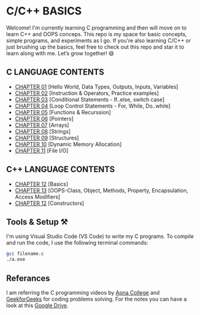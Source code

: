 # C/C++ BASICS
Welcome! I'm currently learning C programming and then will move on to learn C++ and OOPS conceps. This repo is my space for basic concepts, simple programs, and experiments as I go. 
If you're also learning C/C++ or just brushing up the basics, feel free to check out this repo and star it to learn along with me. Let’s grow together! 😄

## C LANGUAGE CONTENTS
- [CHAPTER 01](https://github.com/SUHANI102003/C-CPP_BASICS/tree/main/CHAPTER%2001) [Hello World, Data Types, Outputs, Inputs, Variables]
- [CHAPTER 02](https://github.com/SUHANI102003/C-CPP_BASICS/tree/main/CHAPTER%2002) [Instruction & Operators, Practice examples]
- [CHAPTER 03](https://github.com/SUHANI102003/C-CPP_BASICS/tree/main/CHAPTER%2003) [Conditional Statements - If..else, switch case]
- [CHAPTER 04](https://github.com/SUHANI102003/C-CPP_BASICS/tree/main/CHAPTER%2004) [Loop Control Statements - For, While, Do..while]
- [CHAPTER 05](https://github.com/SUHANI102003/C-CPP_BASICS/tree/main/CHAPTER%2005) [Functions & Recurssion]
- [CHAPTER 06](https://github.com/SUHANI102003/C-CPP_BASICS/tree/main/CHAPTER%2006) [Pointers]
- [CHAPTER 07](https://github.com/SUHANI102003/C-CPP_BASICS/tree/main/CHAPTER%2007) [Arrays]
- [CHAPTER 08](https://github.com/SUHANI102003/C-CPP_BASICS/tree/main/CHAPTER%2008) [Strings]
- [CHAPTER 09](https://github.com/SUHANI102003/C-CPP_BASICS/tree/main/CHAPTER%2009) [Structures]
- [CHAPTER 10](https://github.com/SUHANI102003/C-CPP_BASICS/tree/main/CHAPTER%2010) [Dynamic Memory Allocation]
- [CHAPTER 11](https://github.com/SUHANI102003/C-CPP_BASICS/tree/main/CHAPTER%2011) [File I/O]

## C++ LANGUAGE CONTENTS
- [CHAPTER 12](https://github.com/SUHANI102003/C-CPP_BASICS/tree/main/CHAPTER%2012) [Basics]
- [CHAPTER 13](https://github.com/SUHANI102003/C-CPP_BASICS/tree/main/CHAPTER%2013) [OOPS-Class, Object, Methods, Property, Encapsulation, Access Modifiers]
- [CHAPTER 12](https://github.com/SUHANI102003/C-CPP_BASICS/tree/main/CHAPTER%2014) [Constructors]

  
## Tools & Setup ⚒️
I'm using Visual Studio Code (VS Code) to write my C programs.
To compile and run the code, I use the following terminal commands:
```bash
gcc filename.c
./a.exe
```

## Referances
I am referring the C programming videos by [Apna College](https://www.youtube.com/watch?v=irqbmMNs2Bo&t=16856s) and [GeekforGeeks](https://www.geeksforgeeks.org/c/c-exercises/) for coding problems solving.
For the notes you can have a look at this [Google Drive](https://drive.google.com/drive/folders/1SEfL7Yw3nJfVLToz9MAuAm2_NoCCk1qD).

